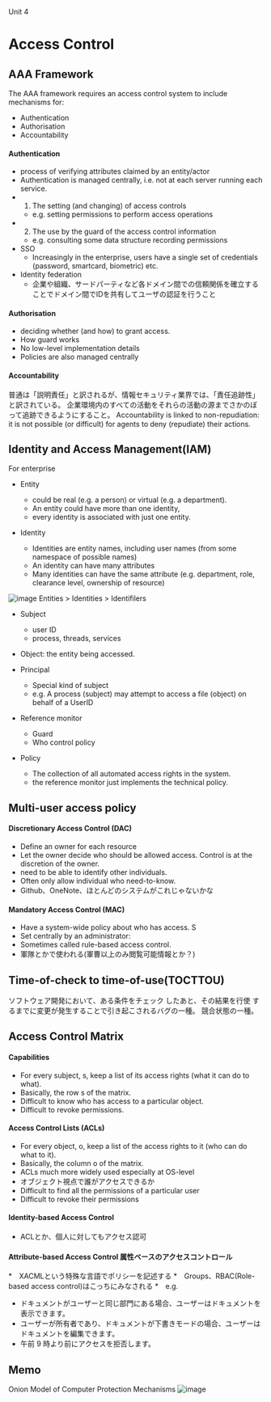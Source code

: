 Unit 4

# Access Control
## AAA Framework
The AAA framework requires an access control system to include mechanisms for:
* Authentication 
* Authorisation
* Accountability

#### Authentication
* process of verifying attributes claimed by an entity/actor
* Authentication is managed centrally, i.e. not at each server running each service.
* 1. The setting (and changing) of access controls
  * e.g. setting permissions to perform access operations 
* 2. The use by the guard of the access control information
  * e.g. consulting some data structure recording permissions
* SSO
  * Increasingly in the enterprise, users have a single set of credentials (password, smartcard, biometric) etc. 
* Identity federation
  * 企業や組織、サードパーティなど各ドメイン間での信頼関係を確立することでドメイン間でIDを共有してユーザの認証を行うこと


#### Authorisation
* deciding whether (and how) to grant access.
* How guard works
* No low-level implementation details
* Policies are also managed centrally

#### Accountability
普通は「説明責任」と訳されるが、情報セキュリティ業界では、「責任追跡性」と訳されている。
企業環境内のすべての活動をそれらの活動の源までさかのぼって追跡できるようにすること。
Accountability is linked to non-repudiation: it is not possible (or difficult) for agents to deny (repudiate)  their actions. 

## Identity and Access Management(IAM)
For enterprise

* Entity
  * could be real (e.g. a person) or virtual (e.g. a department).
  * An entity could have more than one identity,
  * every identity is associated with just one entity.

* Identity
  * Identities are entity names, including user names (from some namespace of possible names)
  * An identity can have many attributes
  * Many identities can have the same attribute (e.g. department, role, clearance level, ownership of resource)

![image](https://user-images.githubusercontent.com/72424558/205503629-831abd99-1dfc-4219-9a58-5e681fe2c8c2.png)
Entities > Identities > Identifilers

* Subject 
  * user ID
  * process, threads, services
* Object: the entity being accessed.
 
* Principal
  * Special kind of subject
  * e.g. A process (subject) may attempt to access a file (object) on behalf of a UserID
 
* Reference monitor
  * Guard
  * Who control policy

* Policy
  * The collection of all automated access rights in the system. 
  * the reference monitor just implements the technical policy. 

## Multi-user access policy
#### Discretionary Access Control (DAC)
* Define an owner for each resource
* Let the owner decide who should be allowed access. Control is at the discretion of the owner. 
* need to be able to identify other individuals.
* Often only allow individual who need-to-know.
* Github、OneNote、ほとんどのシステムがこれじゃないかな

#### Mandatory Access Control (MAC)
* Have a system-wide policy about who has access. S
* Set centrally by an administrator:
* Sometimes called rule-based access control. 
* 軍隊とかで使われる(軍曹以上のみ閲覧可能情報とか？)

## Time-of-check to time-of-use(TOCTTOU)
ソフトウェア開発において、ある条件をチェック したあと、その結果を行使 するまでに変更が発生することで引き起こされるバグの一種。
競合状態の一種。

## Access Control Matrix
#### Capabilities
* For every subject, s, keep a list of its access rights (what it can do to what). 
* Basically, the row s of the matrix.
* Difficult to know who has access to a particular object.
* Difficult to revoke permissions.

#### Access Control Lists (ACLs)
* For every object, o, keep a list of the access rights to it (who can do what to it).
* Basically, the column o of the matrix.
* ACLs much more widely used especially at OS-level
* オブジェクト視点で誰がアクセスできるか
* Difficult to find all the permissions of a particular user
* Difficult to revoke their permissions

#### Identity-based Access Control
* ACLとか、個人に対してもアクセス認可

#### Attribute-based Access Control 属性ベースのアクセスコントロール
*　XACMLという特殊な言語でポリシーを記述する
*　Groups、RBAC(Role-based access control)はこっちにみなされる
*　e.g. 
  * ドキュメントがユーザーと同じ部門にある場合、ユーザーはドキュメントを表示できます。
  * ユーザーが所有者であり、ドキュメントが下書きモードの場合、ユーザーはドキュメントを編集できます。
  * 午前 9 時より前にアクセスを拒否します。

## Memo
Onion Model of Computer Protection Mechanisms
![image](https://user-images.githubusercontent.com/72424558/205502001-4c9d9701-d6d8-4ceb-9615-486933c3eac3.png)

